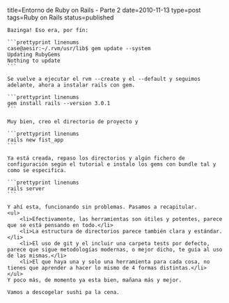 title=Entorno de Ruby on Rails - Parte 2
date=2010-11-13
type=post
tags=Ruby on Rails
status=published
~~~~~~
Bazinga! Eso era, por fín:

```prettyprint linenums
case@aesir:~/.rvm/usr/lib$ gem update --system
Updating RubyGems
Nothing to update
```

Se vuelve a ejecutar el rvm --create y el --default y seguimos adelante, ahora a instalar rails con gem.

```prettyprint linenums
gem install rails --version 3.0.1
```

Muy bien, creo el directorio de proyecto y

```prettyprint linenums
rails new fist_app
```

Ya está creada, repaso los directorios y algún fichero de configuración según el tutorial e instalo los gems con bundle tal y como se especifica.

```prettyprint linenums
rails server
```

Y ahí esta, funcionando sin problemas. Pasamos a recapitular.
<ul>
	<li>Efectivamente, las herramientas son útiles y potentes, parece que se está pensando en todo.</li>
	<li>La estructura de directorios parece también clara y estándar.</li>
	<li>El uso de git y el incluir una carpeta tests por defecto, parece que sigue metodologías modernas, o mejor dicho, te guía al uso de las mismas.</li>
	<li>El que haya una y solo una herramienta para cada cosa, no tienes que aprender a hacer lo mismo de 4 formas distintas.</li>
</ul>
Y poco más, de momento ya esta bien, mañana más y mejor.

Vamos a descogelar sushi pa la cena.